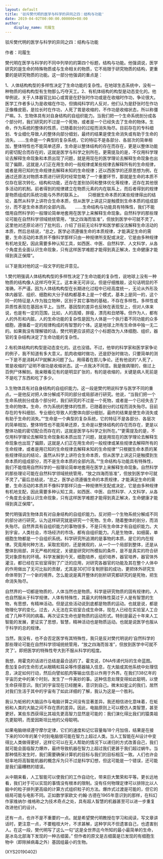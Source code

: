 ```yaml
---
layout: default
title: '驳斥樊代明的医学与科学的异同之四：结构与功能'
date: 2019-04-02T00:00:00.000000+08:00
author:
    display_name: 司履生
---
```


驳斥樊代明的医学与科学的异同之四：结构与功能

作者：司履生

樊代明在医学与科学的不同中列举的的第四个标题，结构与功能。他强调说，医学研究的是生命的特殊物质或与生命相关的物质，它不局限于研究物质的结构，更重要的是研究物质的功能。这一部分他强调的重点是：

1、人体结构构型的多样性决定了生命功能的复杂性。在地球生态系统中，没有一种物质的结构构型有生物那么巧夺天工。2、有机体结构的构型是动态变化的。他举例说，关于人体器官比如心或胃是在舒张时作功或是在收缩时作功，争论很大。医学工作者多认为是收缩在作功，但搞纯科学的人反对，他们认为是舒张时在作功正像橡皮筋，是拉长时在作功，人死了胃是收缩的，不作功是收缩状态，所以称僵尸嘛。3、生物体具有对自身结构的自组织能力。当我们把一个生命系统剖分成各个部分时，我们研究的不过是一个死物，或者是一个已经失去了生命的物体。生命，作为系统的整体的性质，已随着剖分的过程而消失殆尽。目前存在的专科细划、专业细化导致人的整体向部分细划，最终的结果是使生命消失或有助于生命的消失。……生命是一个典型的复杂系统，它的特征不是各部分、各层次的简单相加，整体特性也不能简单还原，生命是以整体结构的存在而存在，更是以整体功能的密切配合而存在的，这就是医学与科学之别所在。更需提及的是，不仅用科学理论去解释生命现象和本质出现了问题，就是用现在的医学理论去解释生命现象也出现了偏颇，这就是人们正在用生命的一般规律或某些规律去解释所有的生命规律，或者是用已知的生命规律去解释未知的生命规律；还以西医学的还原思想为例，在通过还原法对物质本质进行研究时经常忽略了一个重要环节，那就是生命的本质不仅存在层次转化、结构和功能，还存在差别协同和整体优化等规律，还存在其他很多活动的机制。前者得到的规律建立在物质元素的内在联系上，而后者得到的规律是物质组成的系统功能与外界的联系上。　　只根据生命本质的某些规律得出的结论，虽然从科学上讲符合生命本质，但从医学上讲这只是触摸到生命本质的组成部分，而不是生命本质的全部内涵。　　……生命结构与功能具有特殊性，我们不能借用自然科学的一般理论简单地套用在医学上来解释生命现象。自然科学的那些理论可能在自然科学领域统统管用，“放之四海而皆准”，但放到医学中可就不灵了。这里他对还原论进行了批判后，介绍了目前无论科学和医学都没法解释生命活动的本质，然后总结说，“总之，医学必须遵循生命的本质规律，才能满足生命的需要，生命活动的本质并不像科学那样只由一种规律所支配或决定，它是由多种规律有机地支配，因此需要多种认知工具，如西医、中医、自然科学、人文科学，从各个角度去全面认识生命现象，只有这样医学难题才能得到真正解决，生命健康才能得到真正保障”。

以下是我对他的这一段文字的批评意见。

1.樊代明强调人体结构构型的多样性决定了生命功能的复杂性，说地球上没有一种物质的结构像人这样巧夺天工。这本来无可非议。但是仔细推敲，这句话明显的不准确，不严谨。因为人体结构构型在长期进化过程中已经高度统一，无论从外形及体内器官、组织、细胞和大分子结构都基本上是一个模式，基本上是同一的，这个同一的特征是人作为独立物种，区别于其它事物的基础，不存在多样性。多样性或异质性表现在基因水平上。当然，基因型的差异也反映在表现型上，但对人体来说，也是有一定的范围，比如，人的高矮，胖瘦，漂亮和丑陋等。但作为人，都有人的外形和内脏。人的生命功能的复杂性是因为人体是一个执行着不同功能的众多细胞，遵循着一定的规律构成的有智慧的个体。这是地球上所有生命体中独一无二的。如果我没有理解错的话，樊代明更应该把这个小标题改为人体细胞、组织，器官的复杂结构决定了生命功能的复杂性。

2.有机体结构的构型是动态变化的。这也没错。不过，他举的科学家和医学家争论的例子，我不知道有多大意义。肌肉收缩时做功，还是舒张时做功，只要简单的测一下是不是消耗ATP就解决问题了么。用得着在那儿争论。还有他说的“人死了，胃是收缩的”证明不做功是收缩状态。这一点我决不同意。我是做病理的，做过上百例尸体解剖。我亲眼看见有的是明显扩张的，有的是收缩的，关键是病人死前是不是吃了东西和吃了多少。

3.生物体具有对自身结构的自组织能力。这一段是樊代明说科学与医学不同的重点。一是他反对把人体分解成不同的部分或局部进行研究。他说，“当我们把一个生命系统剖分成各个部分时，我们研究的不过是一个死物，或者是一个已经失去了生命的物体。生命，作为系统的整体的性质，已随着剖分的过程而消失殆尽。目前存在的专科细划、专业细化导致人的整体向部分细划，最终的结果是使生命消失或有助于生命的消失。”“生命是一个典型的复杂系统，它的特征不是各部分、各层次的简单相加，整体特性也不能简单还原，生命是以整体结构的存在而存在，更是以整体功能的密切配合而存在的，这就是医学与科学之别所在。”“更需提及的是，不仅用科学理论去解释生命现象和本质出现了问题，就是用现在的医学理论去解释生命现象也出现了偏颇，这就是人们正在用生命的一般规律或某些规律去解释所有的生命规律，或者是用已知的生命规律去解释未知的生命规律”“只根据生命本质的某些规律得出的结论，虽然从科学上讲符合生命本质，但从医学上讲这只是触摸到生命本质的组成部分，而不是生命本质的全部内涵。”“生命结构与功能具有特殊性，我们不能借用自然科学的一般理论简单地套用在医学上来解释生命现象。自然科学的那些理论可能在自然科学领域统统管用，“放之四海而皆准”，但放到医学中可就不灵了。”最后总结说，“总之，医学必须遵循生命的本质规律，才能满足生命的需要，生命活动的本质并不像科学那样只由一种规律所支配或决定，它是由多种规律有机地支配，因此需要多种认知工具，如西医、中医、自然科学、人文科学，从各个角度去全面认识生命现象，只有这样医学难题才能得到真正解决，生命健康才能得到真正保障”。

樊代明强调生物体具有对自身结构的自组织能力。反对把一个生物系统分解成不同的部分进行研究，认为这样研究就是研究一个死物。生命，随着整体的剖分，而消失殆尽。自然界具有自组织能力的事物很多，不是只有生命体才有自组织能力。大到宇宙，人类社会，市场经济的市场，都有自组织能力。凡是生物体，如细菌，单细胞生物都是一个自组织系统。科学研究所追溯的是事物的本质，是它的内在规律。究竟用何种方法，采取宏观的，还是微观的，从一个一个局部到整体，还是从整体到局部，并无严格的规定，关键是研究时所模拟的条件，是不是真实的符合研究对象原有的环境。科学发展到今天，细胞培养，组织培养，器官培养，器官体外灌注，都已经在实验室得到了广泛的应用，对研究各器官的功能及其在整个人体中的作用做出了无可比拟的贡献，尤其是3D打印复制肝脏的成功，更把体外研究生命体带到了一个新的境界。怎么能说是离开整体的剖析研究都研究的是死物，把生命消失殆尽。

自然界的一切都是物质的，人体当然也是物质。科学是研究物质的固有规律的。人也自然服从于科学规律。人体有特殊性，其最大的特殊性莫过于人是有智慧的生物，有思想，有精神活动。但是这些活动说到底都是物质的运动。也就是说，都是物理化学的变化。过去，人无法在实验室合成生命体，现在人已经在实验室人工合成了几种不同的病毒。再次证实生命也是物质的运动形式。特别是最近十年来人工智能的发展，更证实了思想，智慧，精神活动也是物质运动。也就是说医学也服从于科学的总的规律。

当然，我没有，也不会否定医学有其特殊性，我只是反对樊代明说的‘自然科学的那些理论可能在自然科学领域统统管用，“放之四海而皆准”，但放到医学中可就不灵了’。即把医学的特殊性夸大到不服从科学的程度。

我想，用霍克的话进行总结是最合适的了。霍克说，DNA传递代际的生命蓝图。愈加复杂的生命形式从眼睛和耳朵等传感器输入信息，在大脑或其他系统中处理信息，决定如何行动，然后向譬如肌肉等输出信息以作用于外界。在我们138亿年的宇宙历史中的某个时刻，发生了一件美妙的事。这种信息处理变得如此聪明，以使生命获得意识。我们的宇宙现在已经醒来，意识到自己。微末如星尘的我们，居然对我们生活于其中的宇宙有了如此详细的了解，我认为这是一个胜利。

我认为蚯蚓的大脑运作与电脑计算之间没有显著差异。我还相信进化意味着，在蚯蚓和人类的大脑之间不存在质的差异。因此，电脑原则上可以模仿人类智慧，甚至更好。某些东西获得比其祖先更高智力显然是可能的：我们演化得比我们的猿类祖先更聪明，而爱因斯坦比他的父母聪明。

如果电脑继续遵守摩尔定律，它们的速度和记忆容量每18个月加倍，结果是在接下来的100年的某个时刻电脑很可能在智力上超过人类。当人工智能在AI设计中变得比人类做得更好，这样它可以在无人帮助的情况下以递归的方式改善自己，我们就可能会面临智力爆炸，最终导致机器在智力上超过我们更甚于我们超过蜗牛。当那种情形发生时，我们需要确保计算机的目标与我们的目标相互一致。人们也许会轻率地将高智能机器的概念斥为只不过是科学幻想，但这可能是一个错误，还可能是我们最糟糕的错误。

从中期来看，人工智能可以使我们的工作自动化，带来巨大繁荣和平等。更长远地看，我们对于可以实现的事情没有根本的限制。没有任何物理定律可以排除比以人脑中的粒子排列更高级的计算方式组织粒子的方法。爆炸式过渡是可能的，但它的结局可能与电影不同。正如数学家欧文·约翰·古德在1965年意识到的那样，在科幻作家维纳尔·维格称之为技术奇点之处，具有超人智慧的机器甚至可以进一步重复改进他们的设计。

还有一点，也许不是不重要的一点。就是希望樊代明教授在学习和阅读，写文章讲话时，更注意一点，不要粗枝大叶，不求甚解，这种学风不但遗害自己，也遗害别人。在这一段，樊代明写了这么一句“这是全世界迄今所知的最小最简单的生命，是冰岛北部海下发现的一种古细菌，” 但作者的原文是古细菌是已发现的有细胞生物中（即除掉病毒之外）基因组最小的生物。

(XYS20190402)

